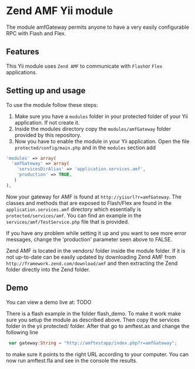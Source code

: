 # Zend AMF Yii module

The module amfGateway permits anyone to have a very easily configurable
RPC with Flash and Flex. 
 
## Features
 
This Yii module uses `Zend AMF` to communicate with `Flash`or `Flex` applications.
 
## Setting up and usage 

To use the module follow these steps:

1. Make sure you have a `modules` folder in your protected folder of your Yii
application. If not create it. 
2. Inside the modules directory copy the `modules/amfGateway` folder provided 
by this repository.
3. Now you have to enable the module in your Yii application. Open the file
`protected/config/main.php` and in the `modules` section add

```php
'modules' => array(
  'amfGateway' => array(
    'servicesDirAlias' => 'application.services.amf',
    'production' => TRUE,
   )
),
```
Now your gateway for AMF is found at `http://yiiurl?r=amfGateway`. The classes and
methods that are exposed to Flash/Flex are found in the `application.services.amf`
directory which essentially is `protected/services/amf`. You can find an example
in the `services/amf/TestService.php` file that is provided.

If you have any problem while setting it up and you want to see more error messages,
change the 'production' parameter seen above to FALSE.

Zend AMF is located in the vendors/ folder inside the module folder. If it is
not up-to-date can be easily updated by downloading Zend AMF from 
`http://framework.zend.com/download/amf` and then extracting the Zend folder
directly into the Zend folder.
 
## Demo

You can view a demo live at: TODO
 
There is a flash example in the folder flash_demo. To make it work make sure you
setup the module as described above. Then copy the services folder in the yii
protected/ folder. After that go to amftest.as and change the following line
 
```actionscript
 var gateway:String = "http://amftestapp/index.php?r=amfGateway";
```
 
to make sure it points to the right URL according to your computer.
You can now run amftest.fla and see in the console the results.
